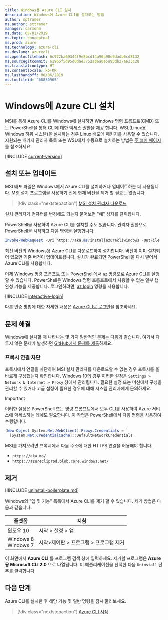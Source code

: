 ```yaml
---
title: Windows용 Azure CLI 설치
description: Windows에 Azure CLI를 설치하는 방법
author: sptramer
ms.author: sttramer
manager: carmonm
ms.date: 05/01/2019
ms.topic: conceptual
ms.prod: azure
ms.technology: azure-cli
ms.devlang: azurecli
ms.openlocfilehash: 6c972ba69344f9e8bcd14a96a90e9dadb6cd8132
ms.sourcegitcommit: 61965f5d95d0dae3752ad6a0e5a93db27a623c28
ms.translationtype: HT
ms.contentlocale: ko-KR
ms.lasthandoff: 08/06/2019
ms.locfileid: "68830965"
---
```

# <a name="install-azure-cli-on-windows"></a>Windows에 Azure CLI 설치

MSI를 통해 Azure CLI를 Windows에 설치하면 Windows 명령 프롬프트(CMD) 또는 PowerShell을 통해 CLI에 대한 액세스 권한을 제공 합니다.
WSL(Linux용 Windows 하위 시스템)을 설치하는 경우 Linux 배포에 패키지를 사용할 수 있습니다. 지원되는 패키지 관리자 목록 또는 WSL에서 수동으로 설치하는 방법은 [주 설치 페이지](install-azure-cli.md)를 참조하세요.

[!INCLUDE [current-version](includes/current-version.md)]

## <a name="install-or-update"></a>설치 또는 업데이트

MSI 배포 파일은 Windows에서 Azure CLI를 설치하거나 업데이트하는 데 사용됩니다. MSI 설치 프로그램을 사용하기 전에 현재 버전을 제거 할 필요는 없습니다.

> [!div class="nextstepaction"]
> [MSI 설치 관리자 다운로드](https://aka.ms/installazurecliwindows)

설치 관리자가 컴퓨터를 변경해도 되는지 물어보면 "예" 상자를 클릭합니다.

PowerShell을 사용하여 Azure CLI를 설치할 수도 있습니다. 관리자 권한으로 PowerShell을 시작하고 다음 명령을 실행합니다.

   ```PowerShell
   Invoke-WebRequest -Uri https://aka.ms/installazurecliwindows -OutFile .\AzureCLI.msi; Start-Process msiexec.exe -Wait -ArgumentList '/I AzureCLI.msi /quiet'
   ```
최신 버전의 Windows용 Azure CLI를 다운로드하여 설치합니다. 버전이 이미 설치되어 있으면 기존 버전이 업데이트됩니다. 설치가 완료되면 PowerShell을 다시 열어서 Azure CLI를 사용합니다.

이제 Windows 명령 프롬프트 또는 PowerShell에서 `az` 명령으로 Azure CLI를 실행할 수 있습니다. PowerShell은 Windows 명령 프롬프트에서 사용할 수 없는 일부 탭 완성 기능을 제공합니다. 로그인하려면, [az login](/cli/azure/reference-index#az-login) 명령을 사용합니다.

[!INCLUDE [interactive-login](includes/interactive-login.md)]

다른 인증 방법에 대한 자세한 내용은 [Azure CLI로 로그인](authenticate-azure-cli.md)을 참조하세요.

## <a name="troubleshooting"></a>문제 해결

Windows에 설치할 때 나타나는 몇 가지 일반적인 문제는 다음과 같습니다. 여기서 다루지 않은 문제가 발생하면 [GitHub에서 문제를 제출](https://github.com/Azure/azure-cli/issues)하세요.

### <a name="proxy-blocks-connection"></a>프록시 연결 차단

프록시에서 연결을 차단하여 MSI 설치 관리자를 다운로드할 수 없는 경우 프록시를 올바르게 구성했는지 확인합니다. Windows 10의 경우 이러한 설정은 `Settings > Network & Internet > Proxy` 창에서 관리됩니다. 필요한 설정 또는 머신에서 구성을 관리할 수 있거나 고급 설정이 필요한 경우에 대해 시스템 관리자에게 문의하세요.

> [!IMPORTANT]
> 이러한 설정은 PowerShell 또는 명령 프롬프트에서 모두 CLI를 사용하여 Azure 서비스에 액세스하는 데에도 필요합니다. 이 작업은 PowerShell에서 다음 명령을 사용하여 수행합니다.
>
> ```powershell
> (New-Object System.Net.WebClient).Proxy.Credentials = `
>   [System.Net.CredentialCache]::DefaultNetworkCredentials
> ```

MSI를 가져오려면 프록시에서 다음 주소에 대한 HTTPS 연결을 허용해야 합니다.

* `https://aka.ms/`
* `https://azurecliprod.blob.core.windows.net/`

## <a name="uninstall"></a>제거

[!INCLUDE [uninstall-boilerplate.md](includes/uninstall-boilerplate.md)]

Windows의 "앱 및 기능" 목록에서 Azure CLI를 제거 할 수 있습니다. 제거 방법은 다음과 같습니다.

| 플랫폼 | 지침 |
|---|---|
| 윈도우 10 | 시작 > 설정 > 앱 |
| Windows 8<br/>Windows 7 | 시작>제어판 > 프로그램 > 프로그램 제거 |

이 화면에서 __Azure CLI__ 를 프로그램 검색 창에 입력하세요. 제거할 프로그램은 __Azure용 Microsoft CLI 2.0__ 으로 나열됩니다. 이 애플리케이션을 선택한 다음 `Uninstall` 단추를 클릭합니다.

## <a name="next-steps"></a>다음 단계

Azure CLI를 설치한 후 해당 기능 및 일반 명령을 잠시 둘러보세요.

> [!div class="nextstepaction"]
> [Azure CLI 시작](get-started-with-azure-cli.md)
